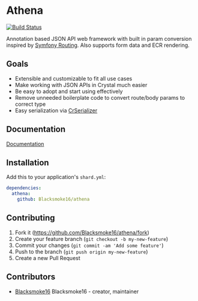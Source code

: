 # Athena
[![Build Status](https://travis-ci.org/Blacksmoke16/athena.svg?branch=master)](https://travis-ci.org/Blacksmoke16/athena)

Annotation based JSON API web framework with built in param conversion inspired by [Symfony Routing](https://symfony.com/doc/current/routing.html).  Also supports form data and ECR rendering.

## Goals

- Extensible and customizable to fit all use cases
- Make working with JSON APIs in Crystal much easier
- Be easy to adopt and start using effectively
- Remove unneeded boilerplate code to convert route/body params to correct type
- Easy serialization via [CrSerializer](https://github.com/Blacksmoke16/CrSerializer)

## Documentation

[Documentation](docs/)

## Installation

Add this to your application's `shard.yml`:

```yaml
dependencies:
  athena:
    github: Blacksmoke16/athena
```

## Contributing

1. Fork it (<https://github.com/Blacksmoke16/athena/fork>)
2. Create your feature branch (`git checkout -b my-new-feature`)
3. Commit your changes (`git commit -am 'Add some feature'`)
4. Push to the branch (`git push origin my-new-feature`)
5. Create a new Pull Request

## Contributors

- [Blacksmoke16](https://github.com/Blacksmoke16) Blacksmoke16 - creator, maintainer
